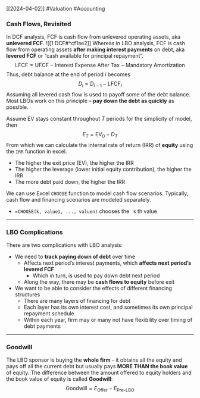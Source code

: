 [[2024-04-02]] #Valuation #Accounting 

### Cash Flows, Revisited
In DCF analysis, FCF is cash flow from unlevered operating assets, aka **unlevered FCF**. ![[1 DCF#^cf1ae2]]
Whereas in LBO analysis, FCF is cash flow from operating assets **after making interest payments** on debt, aka **levered FCF** or “cash available for principal repayment”.
$$\text{LFCF}=\text{UFCF}-\text{Interest Expense After Tax}-\text{Mandatory Amortization}$$
Thus, debt balance at the end of period $i$ becomes
$$D_{i}=D_{i-1}-\text{LFCF}_{i}$$
Assuming all levered cash flow is used to payoff some of the debt balance. Most LBOs work on this principle – **pay down the debt as quickly** as possible.

Assume $\text{EV}$ stays constant throughout $T$ periods for the simplicity of model, then
$$E_{T}=\text{EV}_{0}-D_{T}$$
From which we can calculate the internal rate of return (IRR) of **equity** using the `IRR` function in excel.
- The higher the exit price (EV), the higher the IRR
- The higher the leverage (lower initial equity contribution), the higher the IRR
- The more debt paid down, the higher the IRR

We can use Excel `CHOOSE` function to model cash flow scenarios. Typically, cash flow and financing scenarios are modeled separately.
- `=CHOOSE(k, value1, ..., valuen)` chooses the ` k` th value

---
### LBO Complications 
There are two complications with LBO analysis:
- We need to **track paying down of debt** over time
	- Affects next period’s interest payments, which **affects next period’s levered FCF**
		- Which in turn, is used to pay down debt next period
	- Along the way, there may be **cash flows to equity** before exit
- We want to be able to consider the effects of different financing structures
	- There are many layers of financing for debt
	- Each layer has its own interest cost, and sometimes its own principal repayment schedule
	- Within each year, firm may or many not have flexibility over timing of debt payments

---
### Goodwill 
The LBO sponsor is buying the **whole firm** - it obtains all the equity and pays off all the current debt but usually pays **MORE THAN the book value** of equity. The difference between the amount offered to equity holders and the book value of equity is called **Goodwill**:
$$\text{Goodwill}=E_{\text{Offer}}-E_{\text{Pre-LBO}}$$